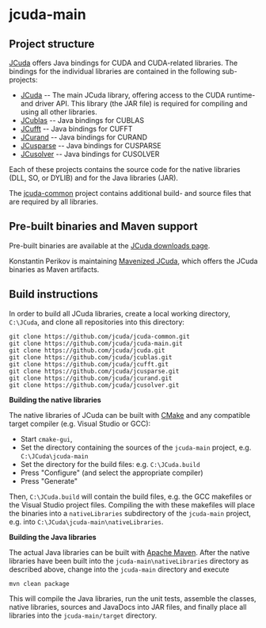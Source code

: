 # jcuda-main


Project structure
-----------------

[JCuda](http://jcuda.org/) offers Java bindings for CUDA and CUDA-related 
libraries. The bindings for the individual libraries are contained in the
following sub-projects:

* [JCuda](https://github.com/jcuda/jcuda) -- The main JCuda library, offering
access to the CUDA runtime- and driver API. This library (the JAR file) is
required for compiling and using all other libraries.
* [JCublas](https://github.com/jcuda/jcublas) -- Java bindings for CUBLAS
* [JCufft](https://github.com/jcuda/jcufft) -- Java bindings for CUFFT
* [JCurand](https://github.com/jcuda/jcurand) -- Java bindings for CURAND
* [JCusparse](https://github.com/jcuda/jcusparse) -- Java bindings for CUSPARSE
* [JCusolver](https://github.com/jcuda/jcusolver) -- Java bindings for CUSOLVER

Each of these projects contains the source code for the native libraries
(DLL, SO, or DYLIB) and for the Java libraries (JAR). 

The [jcuda-common](https://github.com/jcuda/jcuda-common) project contains
additional build- and source files that are required by all libraries.


Pre-built binaries and Maven support 
------------------

Pre-built binaries are available at the 
[JCuda downloads page](http://www.jcuda.org/downloads/downloads.html).

Konstantin Perikov is maintaining 
[Mavenized JCuda](https://github.com/MysterionRise/mavenized-jcuda),
which offers the JCuda binaries as Maven artifacts.  



Build instructions
------------------
 
In order to build all JCuda libraries, create a local working directory,
`C:\JCuda`, and clone all repositories into this directory: 

    git clone https://github.com/jcuda/jcuda-common.git
    git clone https://github.com/jcuda/jcuda-main.git
    git clone https://github.com/jcuda/jcuda.git
    git clone https://github.com/jcuda/jcublas.git
    git clone https://github.com/jcuda/jcufft.git
    git clone https://github.com/jcuda/jcusparse.git
    git clone https://github.com/jcuda/jcurand.git
    git clone https://github.com/jcuda/jcusolver.git


**Building the native libraries**

The native libraries of JCuda can be built with [CMake](http://www.cmake.org/)
and any compatible target compiler (e.g. Visual Studio or GCC):

* Start `cmake-gui`,
* Set the directory containing the sources of the `jcuda-main` project, e.g. `C:\JCuda\jcuda-main`
* Set the directory for the build files: e.g. `C:\JCuda.build`
* Press "Configure" (and select the appropriate compiler)
* Press "Generate"

Then, `C:\JCuda.build` will contain the build files, e.g. the
GCC makefiles or the Visual Studio project files. Compiling the
with these makefiles will place the binaries into a `nativeLibraries`
subdirectory of the `jcuda-main` project, e.g. into 
`C:\JCuda\jcuda-main\nativeLibraries`.


**Building the Java libraries**

The actual Java libraries can be built with 
[Apache Maven](https://maven.apache.org/). After the native libraries
have been built into the `jcuda-main\nativeLibraries`
directory as described above, change into the `jcuda-main` directory
and execute 

    mvn clean package

This will compile the Java libraries, run the unit tests, assemble the 
classes, native libraries, sources and JavaDocs into JAR files, and 
finally place all libraries into the `jcuda-main/target` directory.




